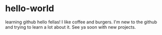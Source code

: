 # hello-world
learning github
hello fellas!
I like coffee and burgers.
I'm new to the github and trying to learn a lot about it.
See ya soon with new projects.
